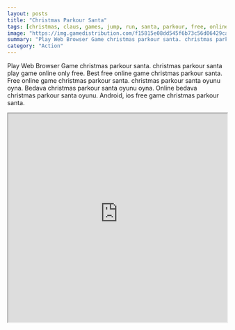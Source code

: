 ```yaml
---
layout: posts
title: "Christmas Parkour Santa"
tags: [christmas, claus, games, jump, run, santa, parkour, free, online, games, oyna, game, free, games, play, play, games]
image: "https://img.gamedistribution.com/f15815e08dd545f6b73c56d06429cac3.jpg"
summary: "Play Web Browser Game christmas parkour santa. christmas parkour santa play game online only free. Best free online game christmas parkour santa. Free online game christmas parkour santa. christmas parkour santa oyunu oyna. Bedava christmas parkour santa oyunu oyna. Online bedava christmas parkour santa oyunu. Android, ios free game christmas parkour santa."
category: "Action"
---
```


Play Web Browser Game christmas parkour santa. christmas parkour santa play game online only free. Best free online game christmas parkour santa. Free online game christmas parkour santa. christmas parkour santa oyunu oyna. Bedava christmas parkour santa oyunu oyna. Online bedava christmas parkour santa oyunu. Android, ios free game christmas parkour santa.

<iframe width="100%" height="480px;" src="https://html5.gamedistribution.com/f15815e08dd545f6b73c56d06429cac3/"></iframe>